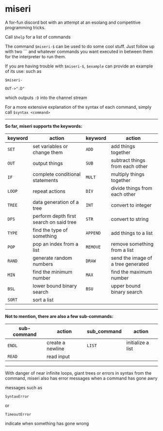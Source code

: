 # miseri

A for-fun discord bot with an attempt at an esolang and competitive programming tricks.

Call ``$help`` for a list of commands

The command ``$miseri-$`` can be used to do some cool stuff. Just follow up with two \`\`\` and whatever commands you want executed in between 
them for the interpreter to run them.

If you are having trouble with ``$miseri-$``, ``$example`` can provide an example of its use: such as

`$miseri-`
```
OUT->":D"
```

which outputs ``:D`` into the channel stream

For a more extensive explanation of the syntax of each command, simply call ``$syntax <command>``

___

**So far, miseri supports the keywords:**

| **keyword** | **action** | **keyword** | **action** |
| - | - | - | - |
| ``SET`` | set variables or change them | ``ADD`` | add things together |
| ``OUT`` | output things | ``SUB`` | subtract things from each other |
| ``IF`` | complete conditional statements | ``MULT`` | multiply things together |
| ``LOOP`` | repeat actions | ``DIV`` | divide things from each other |
| ``TREE`` | data generation of a tree | ``INT`` | convert to integer |
| ``DFS`` | perform depth first search on said tree | ``STR`` | convert to string |
| ``TYPE`` | find the type of something | ``APPEND`` | add things to a list |
| ``POP`` | pop an index from a list | ``REMOVE`` | remove something from a list |
| ``RAND`` | generate random numbers | ``DRAW`` | send the image of a tree generated |
| ``MIN`` | find the minimum number | ``MAX`` | find the maximum number |
| ``BSL`` | lower bound binary search | ``BSU`` | upper bound binary search |
| ``SORT`` | sort a list | | |

___

**Not to mention, there are also a few sub-commands:**

| **sub-command** | **action** | **sub_command** | **action** |
| - | - | - | - |
| ``ENDL`` | create a newline | ``LIST`` | initialize a list |
| ``READ`` | read input | | |

___

With danger of near infinite loops, giant trees or errors in syntax from the command, miseri also has error messages when a command has gone awry

messages such as
```
SyntaxError
```
or
```
TimeoutError
```
indicate when something has gone wrong
